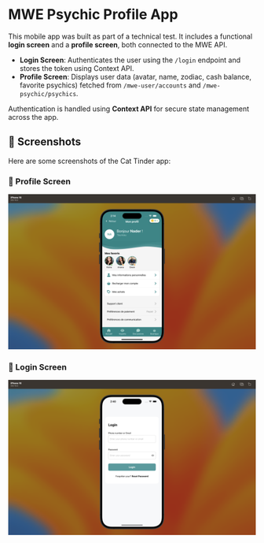# MWE Psychic Profile App

This mobile app was built as part of a technical test. It includes a functional **login screen** and a **profile screen**, both connected to the MWE API.

- **Login Screen**: Authenticates the user using the `/login` endpoint and stores the token using Context API.
- **Profile Screen**: Displays user data (avatar, name, zodiac, cash balance, favorite psychics) fetched from `/mwe-user/accounts` and `/mwe-psychic/psychics`.

Authentication is handled using **Context API** for secure state management across the app.

## 📸 Screenshots

Here are some screenshots of the Cat Tinder app:

### 🐾 Profile Screen

![Profile](./src/assest/screenshot/img1.png)

### 🐾 Login Screen

![Login](./src/assest/screenshot/img2.png)
